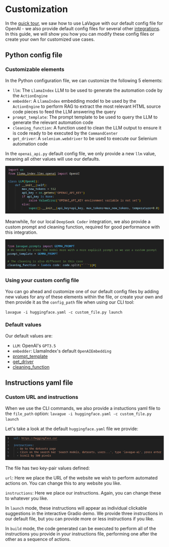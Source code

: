 # Customization

In the [quick tour](./quick-tour.ipynb), we saw how to use LaVague with our default config file for OpenAI - we also provide default config files for several other [integrations](../integrations/azure-openai.ipynb). In this guide, we will show you how you can modify these config files or create your own for customized use cases.

## Python config file

### Customizable elements

In the Python configuration file, we can customize the following 5 elements:

- `llm`: The `LlamaIndex` LLM to be used to generate the automation code by the `ActionEngine`
- `embedder`: A `LlamaIndex` embedding model to be used by the `ActionEngine` to perform RAG to extract the most relevant HTML source code pieces to feed the LLM answering the query
- `prompt_template`: The prompt template to be used to query the LLM to generate the relevant automation code
- `cleaning_function`: A function used to clean the LLM output to ensure it is code ready to be executed by the `CommandCenter`
- `get_driver`: A `selenium.webdriver` to be used to execute our Selenium automation code

In the `openai_api.py` default config file, we only provide a new `llm` value, meaning all other values will use our defaults.

![default-openai](../../assets/openai-default.png)

Meanwhile, for our local `DeepSeek Coder` integration, we also provide a custom prompt and cleaning function, required for good performance with this integration.

![default-local](../../assets/local-default.png)

### Using your custom config file

You can go ahead and customize one of our default config files by adding new values for any of these elements within the file, or create your own and then provide it as the `config_path` file when using our CLI tool:

`lavague -i huggingface.yaml -c custom_file.py launch`

### Default values

Our default values are:

- `LLM`: OpenAI's `GPT3.5`
- `embedder`: LlamaIndex's default `OpenAIEmbedding`
- [prompt_template](https://github.com/lavague-ai/LaVague/blob/main/src/lavague/prompts.py)
- [get_driver](https://github.com/lavague-ai/LaVague/blob/cb66a8de9e1210c95ef34df35254ce6875aa69eb/src/lavague/defaults.py#L29)
- [cleaning_function](https://github.com/lavague-ai/LaVague/blob/cb66a8de9e1210c95ef34df35254ce6875aa69eb/src/lavague/action_engine.py#L15)

## Instructions yaml file

### Custom URL and instructions

When we use the CLI commands, we also provide a instuctions yaml file to the `file_path` option: 
`lavague -i huggingface.yaml -c custom_file.py launch`

Let's take a look at the default `huggingface.yaml` file we provide:

![instructions default file](../../assets/default_instructions.png)

The file has two key-pair values defined:

`url`: Here we place the URL of the website we wish to perform automated actions on. You can change this to any website you like.

`instructions`: Here we place our instructions. Again, you can change these to whatever you like.

In `launch` mode, these instructions will appear as individual clickable suggestions in the interactive Gradio demo. We provide three instructions in our default file, but you can provide more or less instructions if you like.

In `build` mode, the code generated can be executed to perform all of the instructions you provide in your instructions file, performing one after the other as a sequence of actions.